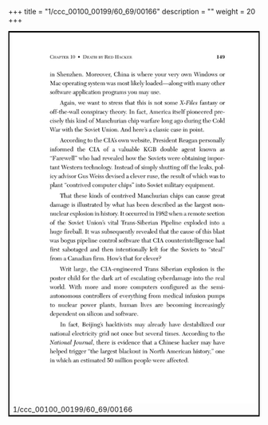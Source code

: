 +++
title = "1/ccc_00100_00199/60_69/00166"
description = ""
weight = 20
+++

<table style="border:2px solid black;max-width:800px;max-height:800px;" 
><tr><td>
<img class="center-fit-jpg"
src="/jpg_/out_jpg_dbc_166.jpg">
1/ccc_00100_00199/60_69/00166
</img></td></tr></table>
